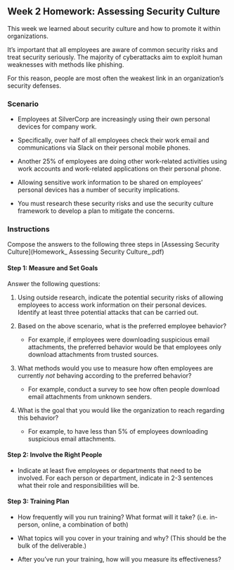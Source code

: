 ## Week 2 Homework: Assessing Security Culture 

This week we learned about security culture and how to promote it within organizations. 

It’s important that all employees are aware of common security risks and treat security seriously. The majority of cyberattacks aim to exploit human weaknesses with methods like phishing. 

For this reason, people are most often the weakest link in an organization’s security defenses. 

### Scenario

- Employees at SilverCorp are increasingly using their own personal devices for company work. 

- Specifically, over half of all employees check their work email and communications via Slack on their personal mobile phones. 

- Another 25% of employees are doing other work-related activities using work accounts and work-related applications on their personal phone.

- Allowing sensitive work information to be shared on employees’ personal devices has a number of security implications. 

- You must research these security risks and use the security culture framework to develop a plan to mitigate the concerns.

### Instructions

Compose the answers to the following three steps in [Assessing Security Culture](Homework_ Assessing Security Culture_.pdf)

#### Step 1: Measure and Set Goals 

Answer the following questions:

1. Using outside research, indicate the potential security risks of allowing employees to access work information on their personal devices. Identify at least three potential attacks that can be carried out.

2. Based on the above scenario, what is the preferred employee behavior? 
    - For example, if employees were downloading suspicious email attachments, the preferred behavior would be that employees only download attachments from trusted sources. 

3. What methods would you use to measure how often employees are currently _not_ behaving according to the preferred behavior? 
    - For example, conduct a survey to see how often people download email attachments from unknown senders. 

4. What is the goal that you would like the organization to reach regarding this behavior? 
    - For example, to have less than 5% of employees downloading suspicious email attachments. 


#### Step 2: Involve the Right People 

- Indicate at least five employees or departments that need to be involved. For each person or department, indicate in 2-3 sentences what their role and responsibilities will be. 

#### Step 3: Training Plan 

* How frequently will you run training? What format will it take? (i.e. in-person, online, a combination of both)

* What topics will you cover in your training and why? (This should be the bulk of the deliverable.)

* After you’ve run your training, how will you measure its effectiveness? 

  
